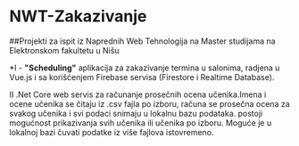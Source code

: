 # NWT-Zakazivanje
##Projekti za ispit iz Naprednih Web Tehnologija na Master studijama na Elektronskom fakultetu u Nišu

*I - **"Scheduling"**  aplikacija za zakazivanje termina u salonima, radjena u Vue.js i sa korišćenjem Firebase servisa (Firestore i Realtime Database).

II .Net Core web servis za računanje prosečnih ocena učenika.Imena i ocene učenika se čitaju iz .csv fajla po izboru, računa se prosečna ocena za svakog učenika i svi podaci snimaju u lokalnu bazu podataka.
    postoji mogućnost prikazivanja svih učenika ili učenika po izboru. Moguće je u lokalnoj bazi čuvati podatke iz više fajlova istovremeno.
